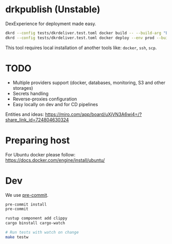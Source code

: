 # drkpublish (Unstable)

DexExperience for deployment made easy.

```bash
dkrd --config tests/dkrdeliver.test.toml docker build -- --build-arg "BACKEND_TAG=0.0.1"
dkrd --config tests/dkrdeliver.test.toml docker deploy --env prod --build-arg "BACKEND_TAG=0.0.1"
```

This tool requires local installation of another tools like: `docker`, `ssh`, `scp`.

# TODO

* Multiple providers support (docker, databases, monitoring, S3 and other storages)
* Secrets handling
* Reverse-proxies configuration
* Easy locally on dev and for CD pipelines

Entities and ideas: https://miro.com/app/board/uXjVN3A6wi4=/?share_link_id=724804630324

# Preparing host

For Ubuntu docker please follow: https://docs.docker.com/engine/install/ubuntu/

# Dev

We use [pre-commit](https://pre-commit.com/).

```bash
pre-commit install
pre-commit
```

```bash
rustup component add clippy
cargo binstall cargo-watch
```

```bash
# Run tests with watch on change
make testw
```
